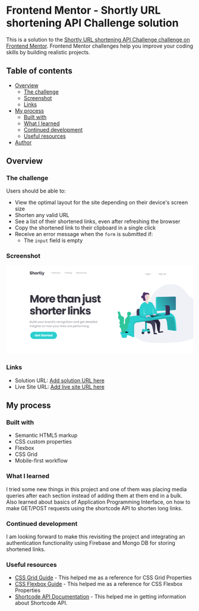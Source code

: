 # Frontend Mentor - Shortly URL shortening API Challenge solution

This is a solution to the [Shortly URL shortening API Challenge challenge on Frontend Mentor](https://www.frontendmentor.io/challenges/url-shortening-api-landing-page-2ce3ob-G). Frontend Mentor challenges help you improve your coding skills by building realistic projects. 

## Table of contents

- [Overview](#overview)
  - [The challenge](#the-challenge)
  - [Screenshot](#screenshot)
  - [Links](#links)
- [My process](#my-process)
  - [Built with](#built-with)
  - [What I learned](#what-i-learned)
  - [Continued development](#continued-development)
  - [Useful resources](#useful-resources)
- [Author](#author)

## Overview

### The challenge

Users should be able to:

- View the optimal layout for the site depending on their device's screen size
- Shorten any valid URL
- See a list of their shortened links, even after refreshing the browser
- Copy the shortened link to their clipboard in a single click
- Receive an error message when the `form` is submitted if:
  - The `input` field is empty

### Screenshot

![](./screenshot.png)

### Links

- Solution URL: [Add solution URL here](https://your-solution-url.com)
- Live Site URL: [Add live site URL here](https://your-live-site-url.com)

## My process

### Built with

- Semantic HTML5 markup
- CSS custom properties
- Flexbox
- CSS Grid
- Mobile-first workflow

### What I learned

I tried some new things in this project and one of them was placing media queries after each section instead of adding them at them end in
a bulk.
Also learned about basics of Application Programming Interface, on how to make GET/POST requests
using the shortcode API to shorten long links.

### Continued development

I am looking forward to make this revisiting the project and integrating an authentication functionality using Firebase and Mongo DB for
storing shortened links.

### Useful resources

- [CSS Grid Guide](https://css-tricks.com/snippets/css/complete-guide-grid/) - This helped me as a reference for CSS Grid Properties
- [CSS Flexbox Guide](https://css-tricks.com/snippets/css/a-guide-to-flexbox/) - This helped me as a reference for CSS Flexbox Properties
- [Shortcode API Documentation](https://shrtco.de/docs/) - This helped me in getting information about Shortcode API.
